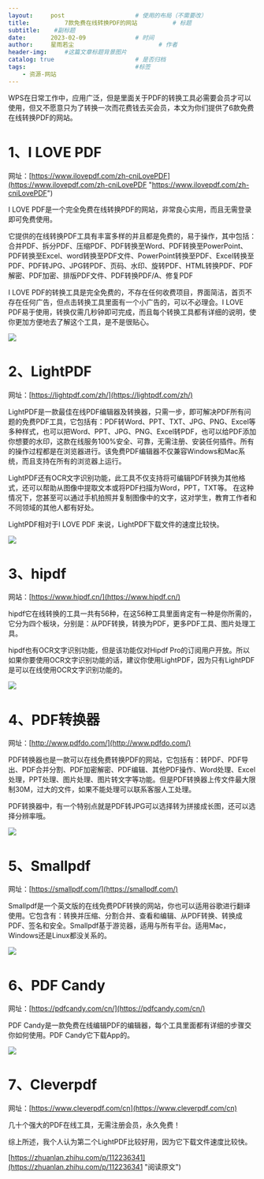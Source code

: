 ```yaml
---
layout:     post   				    # 使用的布局（不需要改）
title:       	7款免费在线转换PDF的网站			# 标题 
subtitle:    #副标题
date:       2023-02-09 				# 时间
author:     星雨若尘 						# 作者
header-img:  	#这篇文章标题背景图片
catalog: true 						# 是否归档
tags:								#标签
    - 资源-网站
---
```

WPS在日常工作中，应用广泛，但是里面关于PDF的转换工具必需要会员才可以使用，但又不愿意只为了转换一次而花费钱去买会员，本文为你们提供了6款免费在线转换PDF的网站。

# 1、I LOVE PDF

网址：[https://www.ilovepdf.com/zh-cniLovePDF](https://www.ilovepdf.com/zh-cniLovePDF "https://www.ilovepdf.com/zh-cniLovePDF")

I LOVE PDF是一个完全免费在线转换PDF的网站，非常良心实用，而且无需登录即可免费使用。

它提供的在线转换PDF工具有丰富多样的并且都是免费的，易于操作，其中包括：合并PDF、拆分PDF、压缩PDF、PDF转换至Word、PDF转换至PowerPoint、PDF转换至Excel、word转换至PDF文件、PowerPoint转换至PDF、Excel转换至PDF、PDF转JPG、JPG转PDF、页码、水印、旋转PDF、HTML转换PDF、PDF解密、PDF加密、排版PDF文件、PDF转换PDF/A、修复PDF

I LOVE PDF的转换工具是完全免费的，不存在任何收费项目，界面简洁，首页不存在任何广告，但点击转换工具里面有一个小广告的，可以不必理会。I LOVE PDF易于使用，转换仅需几秒钟即可完成，而且每个转换工具都有详细的说明，使你更加方便地去了解这个工具，是不是很贴心。

![](https://pic2.zhimg.com/80/v2-b668b798bda04ff246ea915caa407001_720w.webp)

# 2、LightPDF

网址：[https://lightpdf.com/zh/](https://lightpdf.com/zh/)

LightPDF是一款最佳在线PDF编辑器及转换器，只需一步，即可解决PDF所有问题的免费PDF工具，它包括有：PDF转Word、PPT、TXT、JPG、PNG、Excel等多种样式，也可以把Word、PPT、JPG、PNG、Excel转PDF，也可以给PDF添加你想要的水印，这款在线服务100%安全、可靠，无需注册、安装任何插件。所有的操作过程都是在浏览器进行。该免费PDF编辑器不仅兼容Windows和Mac系统，而且支持在所有的浏览器上运行。

LightPDF还有OCR文字识别功能，此工具不仅支持将可编辑PDF转换为其他格式，还可以帮助从图像中提取文本或将PDF扫描为Word，PPT，TXT等。 在这种情况下，您甚至可以通过手机拍照并复制图像中的文字，这对学生，教育工作者和不同领域的其他人都有好处。

LightPDF相对于I LOVE PDF 来说，LightPDF下载文件的速度比较快。

![](https://pic2.zhimg.com/80/v2-4c8d5d2898ecbe928e1099051d4b02f1_720w.webp)

# 3、hipdf

网站：[https://www.hipdf.cn/](https://www.hipdf.cn/)

hipdf它在线转换的工具一共有56种，在这56种工具里面肯定有一种是你所需的，它分为四个板块，分别是：从PDF转换，转换为PDF，更多PDF工具、图片处理工具。

hipdf也有OCR文字识别功能，但是该功能仅对Hipdf Pro的订阅用户开放。所以如果你要使用OCR文字识别功能的话，建议你使用LightPDF，因为只有LightPDF是可以在线使用OCR文字识别功能的。

![](https://pic2.zhimg.com/80/v2-e8b99f2894bc06ac211e4391a3cee4e9_720w.webp)

# 4、PDF转换器

网址：[http://www.pdfdo.com/](http://www.pdfdo.com/)

PDF转换器也是一款可以在线免费转换PDF的网站，它包括有：转PDF、PDF导出、PDF合并分割、PDF加密解密、PDF编辑、其他PDF操作、Word处理、Excel处理，PPT处理、图片处理、图片转文字等功能。但是PDF转换器上传文件最大限制30M，过大的文件，如果不能处理可以联系客服人工处理。

PDF转换器中，有一个特别点就是PDF转JPG可以选择转为拼接成长图，还可以选择分辨率哦。

![](https://pic4.zhimg.com/80/v2-564120dcfbf55a6d84b5e2bd37bceca7_720w.webp)

# 5、Smallpdf

网址：[https://smallpdf.com/](https://smallpdf.com/)

Smallpdf是一个英文版的在线免费PDF转换的网站，你也可以适用谷歌进行翻译使用。它包含有：转换并压缩、分割合并、查看和编辑、从PDF转换、转换成PDF、签名和安全。Smallpdf基于游览器，适用与所有平台。适用Mac，Windows还是Linux都没关系的。

![](https://pic1.zhimg.com/80/v2-185c205e7e8e18a4debbfd535246665c_720w.webp)

# 6、PDF Candy

网址：[https://pdfcandy.com/cn/](https://pdfcandy.com/cn/)

PDF Candy是一款免费在线编辑PDF的编辑器，每个工具里面都有详细的步骤交你如何使用。PDF Candy它下载App的。

![](https://pic1.zhimg.com/80/v2-e5d469e7235013384dbacea8399ff1c4_720w.webp)

# 7、Cleverpdf

网址：[https://www.cleverpdf.com/cn](https://www.cleverpdf.com/cn)

几十个强大的PDF在线工具，无需注册会员，永久免费！

综上所述，我个人认为第二个LightPDF比较好用，因为它下载文件速度比较快。





 [https://zhuanlan.zhihu.com/p/112236341](https://zhuanlan.zhihu.com/p/112236341 "阅读原文")